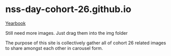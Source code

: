 # nss-day-cohort-26.github.io

[Yearbook](https://nss-day-cohort-26.github.io/)

Still need more images. Just drag them into the img folder

The purpose of this site is collectively gather all of cohort 26 related images to share amongst each other in carousel form.
